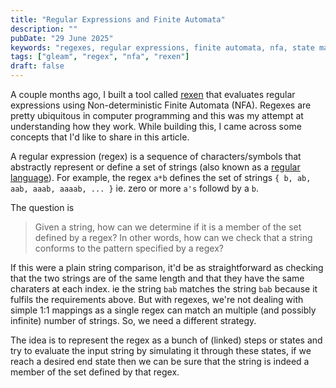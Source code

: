 ```yaml
---
title: "Regular Expressions and Finite Automata"
description: ""
pubDate: "29 June 2025"
keywords: "regexes, regular expressions, finite automata, nfa, state machine, tonie, tonie victor, software engineer, gleam, rexen"
tags: ["gleam", "regex", "nfa", "rexen"]
draft: false
---
```


A couple months ago, I built a tool called [rexen](https://hexdocs.pm/rexen/index.html) that evaluates regular expressions using Non-deterministic Finite Automata (NFA). Regexes are pretty ubiquitous in computer programming and this was my attempt at understanding how they work. While building this, I came across some concepts that I'd like to share in this article.

A regular expression (regex) is a sequence of characters/symbols that abstractly
represent or define a set of strings (also known as a [regular language](https://en.wikipedia.org/wiki/Regular_language)). For
example, the regex `a*b` defines the set of strings `{ b, ab, aab, aaab, aaaab,
... }` ie. zero or more `a's` followd by a `b`.

The question is 
> Given a string, how can we determine if it is a member of the set defined by
> a regex? In other words, how can we check that a string conforms to the
> pattern specified by a regex?

If this were a plain string comparison, it'd be as straightforward as checking
that the two strings are of the same length and that they have the same
charaters at each index. ie the string `bab` matches the string `bab` because it
fulfils the requirements above. But with regexes, we're not dealing with simple 1:1
mappings as a single regex can match an multiple (and possibly infinite) number of strings. So, we need a different strategy.

The idea is to represent the regex as a bunch of (linked) steps or states and
try to evaluate the input string by simulating it through these states, if we
reach a desired end state then we can be sure that the string is indeed a member
of the set defined by that regex. 
